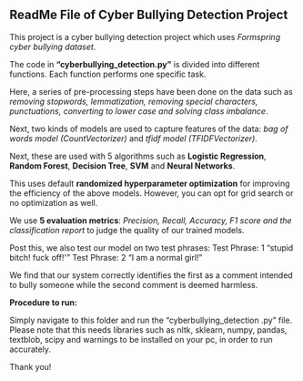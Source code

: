 ## ReadMe File of Cyber Bullying Detection Project

This project is a cyber bullying detection project which uses *Formspring
cyber bullying dataset*.

The code in **“cyberbullying_detection.py”** is divided into different
functions. Each function performs one specific task.

Here, a series of pre-processing steps have been done on the data such as
*removing stopwords, lemmatization, removing special characters,
punctuations, converting to lower case and solving class imbalance*.

Next, two kinds of models are used to capture features of the data: *bag of
words model (CountVectorizer)* and *tfidf model (TFIDFVectorizer)*.

Next, these are used with 5 algorithms such as **Logistic Regression**, **Random
Forest**, **Decision Tree**, **SVM** and **Neural Networks**.

This uses default **randomized hyperparameter optimization** for improving the
efficiency of the above models. However, you can opt for grid search or no
optimization as well.

We use **5 evaluation metrics**: *Precision, Recall, Accuracy, F1 score and the
classification report* to judge the quality of our trained models.

Post this, we also test our model on two test phrases:
Test Phrase: 1 “stupid bitch! fuck off!'”
Test Phrase: 2 “I am a normal girl!”

We find that our system correctly identifies the first as a comment intended to
bully someone while the second comment is deemed harmless.

**Procedure to run:**

Simply navigate to this folder and run the “cyberbullying_detection .py” file.
Please note that this needs libraries such as nltk, sklearn, numpy, pandas,
textblob, scipy and warnings to be installed on your pc, in order to run
accurately.

Thank you!
